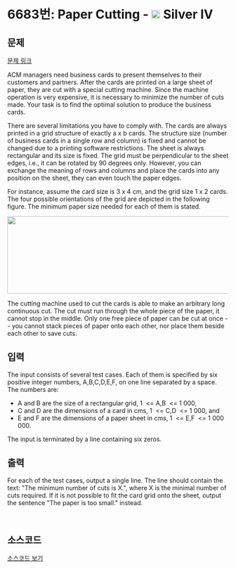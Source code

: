 # 6683번: Paper Cutting - <img src="https://static.solved.ac/tier_small/7.svg" style="height:20px" /> Silver IV

<!-- performance -->

<!-- 문제 제출 후 깃허브에 푸시를 했을 때 제출한 코드의 성능이 입력될 공간입니다.-->

<!-- end -->

## 문제

[문제 링크](https://boj.kr/6683)


<p>ACM managers need business cards to present themselves to their customers and partners. After the cards are printed on a large sheet of paper, they are cut with a special cutting machine. Since the machine operation is very expensive, it is necessary to minimize the number of cuts made. Your task is to find the optimal solution to produce the business cards.</p>

<p>There are several limitations you have to comply with. The cards are always printed in a grid structure of exactly a x b cards. The structure size (number of business cards in a single row and column) is fixed and cannot be changed due to a printing software restrictions. The sheet is always rectangular and its size is fixed. The grid must be perpendicular to the sheet edges, i.e., it can be rotated by 90 degrees only. However, you can exchange the meaning of rows and columns and place the cards into any position on the sheet, they can even touch the paper edges.</p>

<p>For instance, assume the card size is 3 x 4 cm, and the grid size 1 x 2 cards. The four possible orientations of the grid are depicted in the following figure. The minimum paper size needed for each of them is stated.</p>

<p style="text-align: center;"><img alt="" src="https://onlinejudgeimages.s3-ap-northeast-1.amazonaws.com/problem/6683/1.gif" style="height:176px; width:591px"></p>

<p>The cutting machine used to cut the cards is able to make an arbitrary long continuous cut. The cut must run through the whole piece of the paper, it cannot stop in the middle. Only one free piece of paper can be cut at once -- you cannot stack pieces of paper onto each other, nor place them beside each other to save cuts.</p>



## 입력


<p>The input consists of several test cases. Each of them is specified by six positive integer numbers, A,B,C,D,E,F, on one line separated by a space. The numbers are:</p>

<ul>
<li>A and B are the size of a rectangular grid, 1 &nbsp;&lt;= A,B &nbsp;&lt;= 1 000,</li>
<li>C and D are the dimensions of a card in cms, 1 &nbsp;&lt;= C,D &nbsp;&lt;= 1 000, and</li>
<li>E and F are the dimensions of a paper sheet in cms, 1 &nbsp;&lt;= E,F &nbsp;&lt;= 1 000 000.</li>
</ul>

<p>The input is terminated by a line containing six zeros.</p>



## 출력


<p>For each of the test cases, output a single line. The line should contain the text: "The minimum number of cuts is X.", where X is the minimal number of cuts required. If it is not possible to fit the card grid onto the sheet, output the sentence "The paper is too small." instead.</p>

<p>&nbsp;</p>



## 소스코드

[소스코드 보기](Paper%20Cutting.cpp)